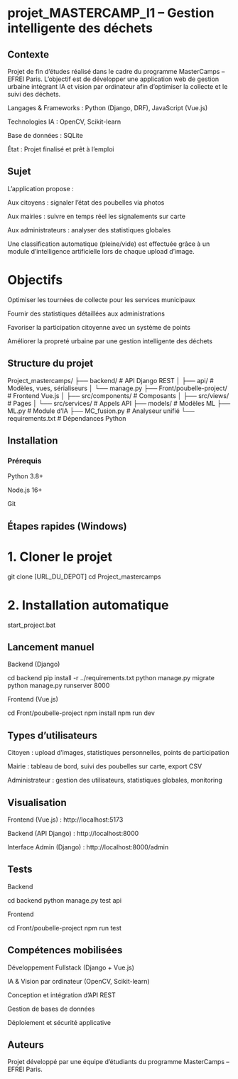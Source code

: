 # projet_MASTERCAMP_I1 – Gestion intelligente des déchets
## Contexte

Projet de fin d’études réalisé dans le cadre du programme MasterCamps – EFREI Paris.
L’objectif est de développer une application web de gestion urbaine intégrant IA et vision par ordinateur afin d’optimiser la collecte et le suivi des déchets.

Langages & Frameworks : Python (Django, DRF), JavaScript (Vue.js)

Technologies IA : OpenCV, Scikit-learn

Base de données : SQLite

État : Projet finalisé et prêt à l’emploi

## Sujet

L’application propose :

Aux citoyens : signaler l’état des poubelles via photos

Aux mairies : suivre en temps réel les signalements sur carte

Aux administrateurs : analyser des statistiques globales

Une classification automatique (pleine/vide) est effectuée grâce à un module d’intelligence artificielle lors de chaque upload d’image.

# Objectifs

Optimiser les tournées de collecte pour les services municipaux

Fournir des statistiques détaillées aux administrations

Favoriser la participation citoyenne avec un système de points

Améliorer la propreté urbaine par une gestion intelligente des déchets

## Structure du projet
Project_mastercamps/
├── backend/                  # API Django REST
│   ├── api/                  # Modèles, vues, sérialiseurs
│   └── manage.py
├── Front/poubelle-project/   # Frontend Vue.js
│   ├── src/components/       # Composants
│   ├── src/views/            # Pages
│   └── src/services/         # Appels API
├── models/                   # Modèles ML
├── ML.py                     # Module d’IA
├── MC_fusion.py              # Analyseur unifié
└── requirements.txt          # Dépendances Python

## Installation
### Prérequis

Python 3.8+

Node.js 16+

Git

## Étapes rapides (Windows)
# 1. Cloner le projet
git clone [URL_DU_DEPOT]
cd Project_mastercamps

# 2. Installation automatique
start_project.bat

## Lancement manuel

Backend (Django)

cd backend
pip install -r ../requirements.txt
python manage.py migrate
python manage.py runserver 8000


Frontend (Vue.js)

cd Front/poubelle-project
npm install
npm run dev

## Types d’utilisateurs

Citoyen : upload d’images, statistiques personnelles, points de participation

Mairie : tableau de bord, suivi des poubelles sur carte, export CSV

Administrateur : gestion des utilisateurs, statistiques globales, monitoring

## Visualisation

Frontend (Vue.js) : http://localhost:5173

Backend (API Django) : http://localhost:8000

Interface Admin (Django) : http://localhost:8000/admin

## Tests

Backend

cd backend
python manage.py test api


Frontend

cd Front/poubelle-project
npm run test

## Compétences mobilisées

Développement Fullstack (Django + Vue.js)

IA & Vision par ordinateur (OpenCV, Scikit-learn)

Conception et intégration d’API REST

Gestion de bases de données

Déploiement et sécurité applicative

## Auteurs

Projet développé par une équipe d’étudiants du programme MasterCamps – EFREI Paris.
